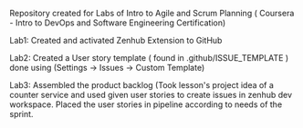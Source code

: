 Repository created for Labs of Intro to Agile and Scrum Planning ( Coursera - Intro to DevOps and Software Engineering Certification)

Lab1: Created and activated Zenhub Extension to GitHub

Lab2: Created a User story template ( found in .github/ISSUE_TEMPLATE ) done using (Settings -> Issues -> Custom Template)

Lab3: Assembled the product backlog (Took lesson's project idea of a counter service and used given user stories to create issues in zenhub dev workspace.
      Placed the user stories in pipeline according to needs of the sprint.
